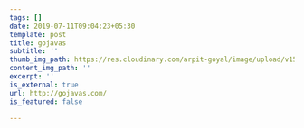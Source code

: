 ```yaml
---
tags: []
date: 2019-07-11T09:04:23+05:30
template: post
title: gojavas
subtitle: ''
thumb_img_path: https://res.cloudinary.com/arpit-goyal/image/upload/v1562815469/gojavas.png
content_img_path: ''
excerpt: ''
is_external: true
url: http://gojavas.com/
is_featured: false

---
```

